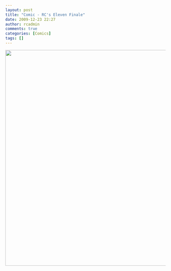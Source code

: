 ```yaml
---
layout: post
title: "Comic - RC's Eleven Finale"
date: 2009-12-23 22:27
author: rcadmin
comments: true
categories: [Comics]
tags: []
---
```

<a href="http://bitsmack.com/wp/2009/12/23/comic-rcs-eleven-finale/"><img src="http://dl.bitsmack.com/uploads/2009/12/20091223.jpg" alt="" title="The End??? Probably." width="680" height="680" class="alignnone size-full wp-image-1879" /></a>
